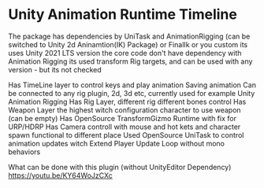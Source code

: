 # Unity Animation Runtime Timeline 

The package has dependencies by UniTask and AnimationRigging (can be switched to Unity 2d Aninamtion(IK) Package) or FinalIk or you custom
its uses Unity 2021 LTS version
the core code don't have dependency with Animation Rigging its used transform Rig targets, and can be used with any version - but its not checked

Has TimeLine layer to control keys and play animation
Saving animation
Can be connected to any rig plugin, 2d, 3d etc, currently used for example Unity Animation Rigging
Has Rig Layer, different rig different bones control
Has Weapon Layer the highest witch configuration character to use weapon (can be empty)
Has OpenSource TransformGizmo Runtime with fix for URP/HDRP
Has Camera controll with mouse and hot kets and character spawn functional to different place
Used OpenSource UniTask to control animation updates witch Extend Player Update Loop without mono behaviors

What can be done with this plugin (without UnityEditor Dependency)
https://youtu.be/KY64WoJzCXc
